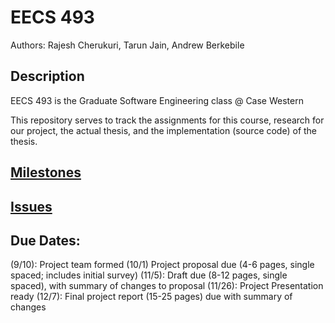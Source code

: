 # EECS 493
Authors: Rajesh Cherukuri, Tarun Jain, Andrew Berkebile

## Description
EECS 493 is the Graduate Software Engineering class @ Case Western

This repository serves to track the assignments for this course, research for our project, the actual thesis, and the implementation (source code) of the thesis.

## [Milestones](https://github.com/rxc178/eecs-493/issues/milestones)

## [Issues](https://github.com/rxc178/eecs-493/issues)


## Due Dates:
(9/10): Project team formed
(10/1) Project proposal due (4-6 pages, single spaced; includes initial survey)
(11/5): Draft due (8-12 pages, single spaced), with summary of changes to proposal
(11/26): Project Presentation ready
(12/7): Final project report (15-25 pages) due with summary of changes
